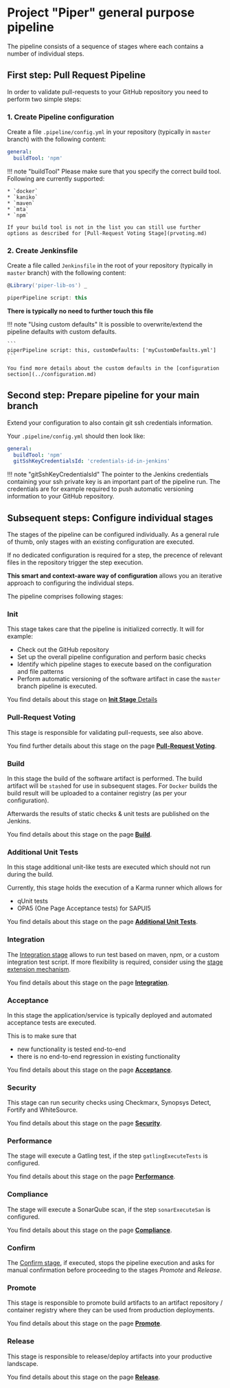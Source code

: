 # Project "Piper" general purpose pipeline

The pipeline consists of a sequence of stages where each contains a number of individual steps.

## First step: Pull Request Pipeline

In order to validate pull-requests to your GitHub repository you need to perform two simple steps:

### 1. Create Pipeline configuration

Create a file `.pipeline/config.yml` in your repository (typically in `master` branch) with the following content:

``` YAML
general:
  buildTool: 'npm'
```

!!! note "buildTool"
    Please make sure that you specify the correct build tool.
    Following are currently supported:

    * `docker`
    * `kaniko`
    * `maven`
    * `mta`
    * `npm`

    If your build tool is not in the list you can still use further options as described for [Pull-Request Voting Stage](prvoting.md)

### 2. Create Jenkinsfile

Create a file called `Jenkinsfile` in the root of your repository (typically in `master` branch) with the following content:

```groovy
@Library('piper-lib-os') _

piperPipeline script: this
```

**There is typically no need to further touch this file**

!!! note "Using custom defaults"
    It is possible to overwrite/extend the pipeline defaults with custom defaults.

    ```
    piperPipeline script: this, customDefaults: ['myCustomDefaults.yml']
    ```

    You find more details about the custom defaults in the [configuration section](../configuration.md)

## Second step: Prepare pipeline for your main branch

Extend your configuration to also contain git ssh credentials information.

Your `.pipeline/config.yml` should then look like:

``` YAML
general:
  buildTool: 'npm'
  gitSshKeyCredentialsId: 'credentials-id-in-jenkins'
```

!!! note "gitSshKeyCredentialsId"
    The pointer to the Jenkins credentials containing your ssh private key is an important part of the pipeline run.
    The credentials are for example required to push automatic versioning information to your GitHub repository.

## Subsequent steps: Configure individual stages

The stages of the pipeline can be configured individually.
As a general rule of thumb, only stages with an existing configuration are executed.

If no dedicated configuration is required for a step, the precence of relevant files in the repository trigger the step execution.

**This smart and context-aware way of configuration** allows you an iterative approach to configuring the individual steps.

The pipeline comprises following stages:

### Init

This stage takes care that the pipeline is initialized correctly.
It will for example:

* Check out the GitHub repository
* Set up the overall pipeline configuration and perform basic checks
* Identify which pipeline stages to execute based on the configuration and file patterns
* Perform automatic versioning of the software artifact in case the `master` branch pipeline is executed.

You find details about this stage on  [**Init Stage** Details](init.md)

### Pull-Request Voting

This stage is responsible for validating pull-requests, see also above.

You find further details about this stage on the page [**Pull-Request Voting**](prvoting.md).

### Build

In this stage the build of the software artifact is performed.
The build artifact will be `stash`ed for use in subsequent stages. For `Docker` builds the build result will be uploaded to a container registry (as per your configuration).

Afterwards the results of static checks & unit tests are published on the Jenkins.

You find details about this stage on the page [**Build**](build.md).

### Additional Unit Tests

In this stage additional unit-like tests are executed which should not run during the build.

Currently, this stage holds the execution of a Karma runner which allows for

* qUnit tests
* OPA5 (One Page Acceptance tests) for SAPUI5

You find details about this stage on the page [**Additional Unit Tests**](additionalunittests.md).

### Integration

The [Integration stage](integration.md) allows to run test based on maven, npm, or a custom integration test script.
If more flexibility is required, consider using the [stage extension mechanism](../extensibility.md).

You find details about this stage on the page [**Integration**](integration.md).

### Acceptance

In this stage the application/service is typically deployed and automated acceptance tests are executed.

This is to make sure that

* new functionality is tested end-to-end
* there is no end-to-end regression in existing functionality

You find details about this stage on the page [**Acceptance**](acceptance.md).

### Security

This stage can run security checks using Checkmarx, Synopsys Detect, Fortify and WhiteSource.

You find details about this stage on the page [**Security**](security.md).

### Performance

The stage will execute a Gatling test, if the step `gatlingExecuteTests` is configured.

You find details about this stage on the page [**Performance**](performance.md).

### Compliance

The stage will execute a SonarQube scan, if the step `sonarExecuteSan` is configured.

You find details about this stage on the page [**Compliance**](compliance.md).

### Confirm

The [Confirm stage](confirm.md), if executed, stops the pipeline execution and asks for manual confirmation before proceeding to the stages _Promote_ and _Release_.

### Promote

This stage is responsible to promote build artifacts to an artifact repository / container registry where they can be used from production deployments.

You find details about this stage on the page [**Promote**](promote.md).

### Release

This stage is responsible to release/deploy artifacts into your productive landscape.

You find details about this stage on the page [**Release**](release.md).
